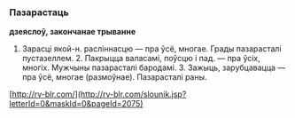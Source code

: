 ### Пазарастаць
**дзеяслоў, закончанае трыванне**

1. Зарасці якой-н. расліннасцю — пра ўсё, многае. Грады пазарасталі пустазеллем. 2. Пакрыцца валасамі, поўсцю і пад. — пра ўсіх, многіх. Мужчыны пазарасталі бародамі. 3. Зажыць, зарубцавацца — пра ўсё, многае (размоўнае). Пазарасталі раны.

<a rel="author">[http://rv-blr.com/](http://rv-blr.com/slounik.jsp?letterId=0&maskId=0&pageId=2075)</a>
